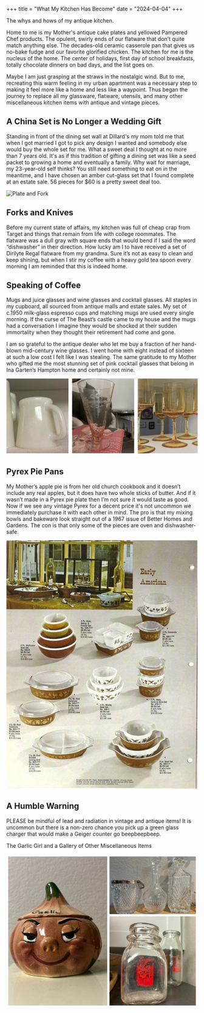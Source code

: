 +++
title = "What My Kitchen Has Become"
date = "2024-04-04"
+++

The whys and hows of my antique kitchen.
<!--more-->

Home to me is my Mother's antique cake plates and yellowed Pampered Chef products. The opulent, swirly ends of our flatware that don’t quite match anything else. The decades-old ceramic casserole pan that gives us no-bake fudge and our favorite glorified chicken. The kitchen for me is the nucleus of the home. The center of holidays, first day of school breakfasts, totally chocolate dinners on bad days, and the list goes on.

Maybe I am just grasping at the straws in the nostalgic wind. But to me, recreating this warm feeling in my urban apartment was a necessary step to making it feel more like a home and less like a waypoint. Thus began the journey to replace all my glassware, flatware, utensils, and many other miscellaneous kitchen items with antique and vintage pieces. 

## A China Set is No Longer a Wedding Gift 

Standing in front of the dining set wall at Dillard's my mom told me that when I got married I got to pick any design I wanted and somebody else would buy the whole set for me. What a sweet deal I thought at no more than 7 years old. It's as if this tradition of gifting a dining set was like a seed packet to growing a home and eventually a family. Why wait for marriage, my 23-year-old self thinks? You still need something to eat on in the meantime, and I have chosen an amber cut-glass set that I found complete at an estate sale. 56 pieces for $60 is a pretty sweet deal too. 

![Plate and Fork](Kitchen1.jpg)

## Forks and Knives

Before my current state of affairs, my kitchen was full of cheap crap from Target and things that remain from life with college roommates. The flatware was a dull gray with square ends that would bend if I said the word “dishwasher” in their direction. How lucky am I to have received a set of Dirilyte Regal flatware from my grandma. Sure it’s not as easy to clean and keep shining, but when I stir my coffee with a heavy gold tea spoon every morning I am reminded that this is indeed home.

## Speaking of Coffee 

Mugs and juice glasses and wine glasses and cocktail glasses. All staples in my cupboard, all sourced from antique malls and estate sales. My set of c.1950 milk-glass espresso cups and matching mugs are used every single morning. If the curse of The Beast’s castle came to my house and the mugs had a conversation I imagine they would be shocked at their sudden immortality when they thought their retirement had come and gone. 

I am so grateful to the antique dealer who let me buy a fraction of her hand-blown mid-century wine glasses. I went home with eight instead of sixteen at such a low cost I felt like I was stealing. The same gratitude to my Mother who gifted me the most stunning set of pink cocktail glasses that belong in Ina Garten’s Hampton home and certainly not mine. 

![Milk Glass Mugs](2.png) 

## Pyrex Pie Pans

My Mother’s apple pie is from her old church cookbook and it doesn’t include any real apples, but it does have two whole sticks of butter. And if it wasn’t made in a Pyrex pie plate then I’m not sure it would taste as good. Now if we see any vintage Pyrex for a decent price it's not uncommon we immediately purchase it with each other in mind. The pro is that my mixing bowls and bakeware look straight out of a 1967 issue of Better Homes and Gardens. The con is that only some of the pieces are oven and dishwasher-safe. 

![Early American Pyrex](Kitchen4.jpg)

## A Humble Warning 

PLEASE be mindful of lead and radiation in vintage and antique items! It is uncommon but there is a non-zero chance you pick up a green glass charger that would make a Geiger counter go beepbeepbeep. 

The Garlic Girl and a Gallery of Other Miscellaneous Items 

![The coffee sevice](KitchenCollege.jpg) 

